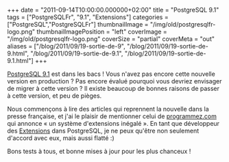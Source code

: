 +++
date = "2011-09-14T10:00:00.000000+02:00"
title = "PostgreSQL 9.1"
tags = ["PostgreSQLFr", "9.1", "Extensions"]
categories = ["PostgreSQL","PostgreSQLFr"]
thumbnailImage = "/img/old/postgresqlfr-logo.png"
thumbnailImagePosition = "left"
coverImage = "/img/old/postgresqlfr-logo.png"
coverSize = "partial"
coverMeta = "out"
aliases = ["/blog/2011/09/19-sortie-de-9",
           "/blog/2011/09/19-sortie-de-9.html",
           "/blog/2011/09/19-sortie-de-9.1",
           "/blog/2011/09/19-sortie-de-9.1.html"]
+++

[PostgreSQL 9.1](http://www.postgresql.org/about/news.1349) est dans les bacs ! Vous n'avez pas encore cette nouvelle
version en production ?  Pas encore évalué pourquoi vous devriez envisager
de migrer à cette version ?  Il existe beaucoup de bonnes raisons de passer
à cette version, et peu de pièges.

Nous commençons à lire des articles qui reprennent la nouvelle dans la
presse française, et j'ai le plaisir de mentionner celui de 
[programmez.com](http://www.programmez.com/actualites.php?titre_actu=Sortie-de-PostgreSQL-91-!&id_actu=10190)
qui annonce « un système d'extensions inégalé ».  En tant que développeur
des 
[Extensions](http://www.postgresql.org/docs/9.1/static/extend-extensions.html) dans PostgreSQL, je ne peux qu'être non seulement d'accord
avec eux, mais aussi flatté :)

Bons tests à tous, et bonne mises à jour pour les plus chanceux !
